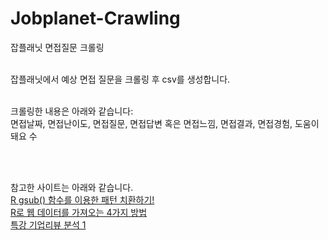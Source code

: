 # Jobplanet-Crawling
잡플래닛 면접질문 크롤링  
<br/>

잡플래닛에서 예상 면접 질문을 크롤링 후 csv를 생성합니다.  
<br/>

크롤링한 내용은 아래와 같습니다:  
면접날짜, 면접난이도, 면접질문, 면접답변 혹은 면접느낌, 면접결과, 면접경험, 도움이돼요 수  

<br/>
<br/>

참고한 사이트는 아래와 같습니다.  
[R gsub() 함수를 이용한 패턴 치환하기!](https://quantumcomputer.tistory.com/99)  
[R로 웹 데이터를 가져오는 4가지 방법](https://tidyverse-korea.github.io/r-meetup-x-presser/kaggle/Meetup_3/crawling/getWebR.pdf)  
[특강 기업리뷰 분석 1](https://mrkevinna.github.io/%ED%8A%B9%EA%B0%95-%EA%B8%B0%EC%97%85%EB%A6%AC%EB%B7%B0-%EB%B6%84%EC%84%9D-1/)
